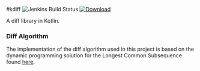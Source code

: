 #kdiff
![Jenkins Build Status](https://img.shields.io/jenkins/build?jobUrl=http%3A%2F%2Fpi.anthli.com%3A8080%2Fjob%2Fkdiff%2F)
[![Download](https://api.bintray.com/packages/anthli/kdiff/kdiff/images/download.svg)](https://bintray.com/anthli/kdiff/kdiff/_latestVersion)

A diff library in Kotlin.

### Diff Algorithm
The implementation of the diff algorithm used in this project is based on the
dynamic programming solution for the Longest Common Subsequence found
[here](https://en.wikipedia.org/wiki/Longest_common_subsequence_problem).